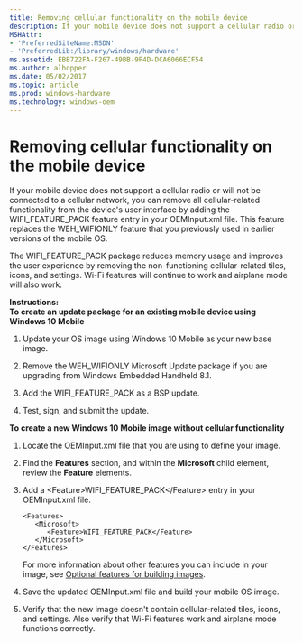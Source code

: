 ```yaml
---
title: Removing cellular functionality on the mobile device
description: If your mobile device does not support a cellular radio or will not be connected to a cellular network, you can remove all cellular-related functionality from the device's user interface by adding the WIFI\_FEATURE\_PACK feature entry in your OEMInput.xml file.
MSHAttr:
- 'PreferredSiteName:MSDN'
- 'PreferredLib:/library/windows/hardware'
ms.assetid: EBB722FA-F267-49BB-9F4D-DCA6066ECF54
ms.author: alhopper
ms.date: 05/02/2017
ms.topic: article
ms.prod: windows-hardware
ms.technology: windows-oem
---
```


# Removing cellular functionality on the mobile device


If your mobile device does not support a cellular radio or will not be connected to a cellular network, you can remove all cellular-related functionality from the device's user interface by adding the WIFI\_FEATURE\_PACK feature entry in your OEMInput.xml file. This feature replaces the WEH\_WIFIONLY feature that you previously used in earlier versions of the mobile OS.

The WIFI\_FEATURE\_PACK package reduces memory usage and improves the user experience by removing the non-functioning cellular-related tiles, icons, and settings. Wi-Fi features will continue to work and airplane mode will also work.

<a href="" id="instructions-"></a>**Instructions:**  
**To create an update package for an existing mobile device using Windows 10 Mobile**

1.  Update your OS image using Windows 10 Mobile as your new base image.

2.  Remove the WEH\_WIFIONLY Microsoft Update package if you are upgrading from Windows Embedded Handheld 8.1.

3.  Add the WIFI\_FEATURE\_PACK as a BSP update.

4.  Test, sign, and submit the update.

**To create a new Windows 10 Mobile image without cellular functionality**

1.  Locate the OEMInput.xml file that you are using to define your image.

2.  Find the **Features** section, and within the **Microsoft** child element, review the **Feature** elements.

3.  Add a &lt;Feature&gt;WIFI\_FEATURE\_PACK&lt;/Feature&gt; entry in your OEMInput.xml file.

    ```
    <Features>
       <Microsoft>
          <Feature>WIFI_FEATURE_PACK</Feature>
       </Microsoft>
    </Features>
    ```

    For more information about other features you can include in your image, see [Optional features for building images](https://msdn.microsoft.com/en-us/windows/hardware/commercialize/manufacture/mobile/optional-features-for-building-images).

4.  Save the updated OEMInput.xml file and build your mobile OS image.

5.  Verify that the new image doesn't contain cellular-related tiles, icons, and settings. Also verify that Wi-Fi features work and airplane mode functions correctly.

 

 






